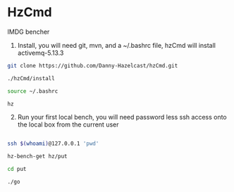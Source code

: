 # HzCmd

IMDG bencher

1) Install, you will need git, mvn, and a ~/.bashrc file, hzCmd will install activemq-5.13.3

```sh
git clone https://github.com/Danny-Hazelcast/hzCmd.git

./hzCmd/install

source ~/.bashrc

hz
```
  
2) Run your first local bench, you will need password less ssh access onto the local box from the current user

```sh

ssh $(whoami)@127.0.0.1 'pwd'

hz-bench-get hz/put

cd put

./go
```
